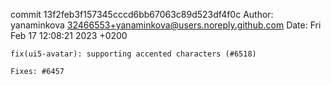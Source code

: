 commit 13f2feb3f157345cccd6bb67063c89d523df4f0c
Author: yanaminkova <32466553+yanaminkova@users.noreply.github.com>
Date:   Fri Feb 17 12:08:21 2023 +0200

    fix(ui5-avatar): supporting accented characters (#6518)
    
    Fixes: #6457
